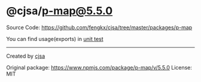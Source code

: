 # @cjsa/p-map@5.5.0

Source Code: https://github.com/fengkx/cjsa/tree/master/packages/p-map

You can find usage(exports) in [unit test](https://github.com/fengkx/cjsa/tree/master/packages/p-map/test/pkg.test.js)

---

Created by [cjsa](https://github.com/fengkx/cjsa/)

Original package: https://www.npmjs.com/package/p-map/v/5.5.0
License: MIT
